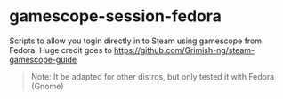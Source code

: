 # gamescope-session-fedora
Scripts to allow you togin directly in to Steam using gamescope from Fedora. Huge credit goes to https://github.com/Grimish-ng/steam-gamescope-guide

> Note: It be adapted for other distros, but only tested it with Fedora (Gnome)
